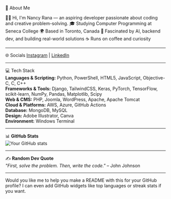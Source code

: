 💫 About Me

👩‍💻 Hi, I'm Nancy Rana — an aspiring developer passionate about coding and creative problem-solving.
🎓 Studying Computer Programming at Seneca College
🌍 Based in Toronto, Canada
🤖 Fascinated by AI, backend dev, and building real-world solutions
☕ Runs on coffee and curiosity

---

🌐 Socials
[Instagram](https://www.instagram.com/_hy_neensee_/) | [LinkedIn](https://www.linkedin.com/in/nancy-rana-b4888828a/)

---

💻 Tech Stack  
**Languages & Scripting:** Python, PowerShell, HTML5, JavaScript, Objective-C, C, C++  
**Frameworks & Tools:** Django, TailwindCSS, Keras, PyTorch, TensorFlow, scikit-learn, NumPy, Pandas, Matplotlib, Scipy  
**Web & CMS:** PHP, Joomla, WordPress, Apache, Apache Tomcat  
**Cloud & Platforms:** AWS, Azure, GitHub Actions  
**Database:** MongoDB, MySQL  
**Design:** Adobe Illustrator, Canva  
**Environment:** Windows Terminal  

---

📊 **GitHub Stats**  
![Your GitHub stats](https://github-readme-stats.vercel.app/api?username=yourusername&show_icons=true&theme=radical)

---

✍️ **Random Dev Quote**  
*"First, solve the problem. Then, write the code."* – John Johnson

---

Would you like me to help you make a README with this for your GitHub profile? I can even add GitHub widgets like top languages or streak stats if you want.
